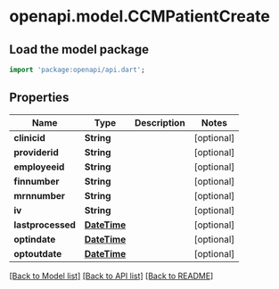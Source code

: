 # openapi.model.CCMPatientCreate

## Load the model package
```dart
import 'package:openapi/api.dart';
```

## Properties
Name | Type | Description | Notes
------------ | ------------- | ------------- | -------------
**clinicid** | **String** |  | [optional] 
**providerid** | **String** |  | [optional] 
**employeeid** | **String** |  | [optional] 
**finnumber** | **String** |  | [optional] 
**mrnnumber** | **String** |  | [optional] 
**iv** | **String** |  | [optional] 
**lastprocessed** | [**DateTime**](DateTime.md) |  | [optional] 
**optindate** | [**DateTime**](DateTime.md) |  | [optional] 
**optoutdate** | [**DateTime**](DateTime.md) |  | [optional] 

[[Back to Model list]](../README.md#documentation-for-models) [[Back to API list]](../README.md#documentation-for-api-endpoints) [[Back to README]](../README.md)


